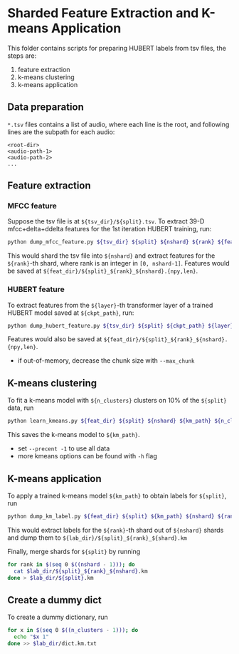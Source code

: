 # Sharded Feature Extraction and K-means Application

This folder contains scripts for preparing HUBERT labels from tsv files, the
steps are:
1. feature extraction
2. k-means clustering
3. k-means application


## Data preparation

`*.tsv` files contains a list of audio, where each line is the root, and
following lines are the subpath for each audio:
```
<root-dir>
<audio-path-1>
<audio-path-2>
...
```


## Feature extraction

### MFCC feature
Suppose the tsv file is at `${tsv_dir}/${split}.tsv`. To extract 39-D
mfcc+delta+ddelta features for the 1st iteration HUBERT training, run:
```sh
python dump_mfcc_feature.py ${tsv_dir} ${split} ${nshard} ${rank} ${feat_dir}
```
This would shard the tsv file into `${nshard}` and extract features for the
`${rank}`-th shard, where rank is an integer in `[0, nshard-1]`. Features would
be saved at `${feat_dir}/${split}_${rank}_${nshard}.{npy,len}`.


### HUBERT feature
To extract features from the `${layer}`-th transformer layer of a trained
HUBERT model saved at `${ckpt_path}`, run:
```sh
python dump_hubert_feature.py ${tsv_dir} ${split} ${ckpt_path} ${layer} ${nshard} ${rank} ${feat_dir}
```
Features would also be saved at `${feat_dir}/${split}_${rank}_${nshard}.{npy,len}`.

- if out-of-memory, decrease the chunk size with `--max_chunk`


## K-means clustering
To fit a k-means model with `${n_clusters}` clusters on 10% of the `${split}` data, run
```sh
python learn_kmeans.py ${feat_dir} ${split} ${nshard} ${km_path} ${n_cluster} --percent 0.1
```
This saves the k-means model to `${km_path}`.

- set `--precent -1` to use all data
- more kmeans options can be found with `-h` flag


## K-means application
To apply a trained k-means model `${km_path}` to obtain labels for `${split}`, run
```sh
python dump_km_label.py ${feat_dir} ${split} ${km_path} ${nshard} ${rank} ${lab_dir}
```
This would extract labels for the `${rank}`-th shard out of `${nshard}` shards
and dump them to `${lab_dir}/${split}_${rank}_${shard}.km`


Finally, merge shards for `${split}` by running
```sh
for rank in $(seq 0 $((nshard - 1))); do
  cat $lab_dir/${split}_${rank}_${nshard}.km
done > $lab_dir/${split}.km
```


## Create a dummy dict
To create a dummy dictionary, run
```sh
for x in $(seq 0 $((n_clusters - 1))); do
  echo "$x 1"
done >> $lab_dir/dict.km.txt
```
